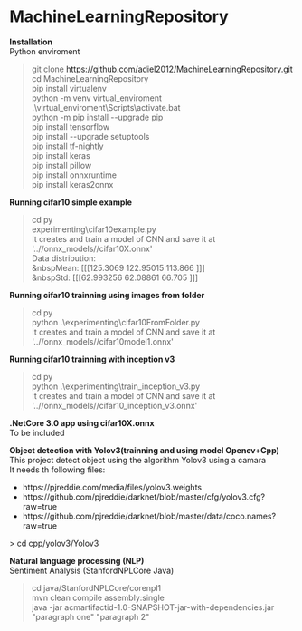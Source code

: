 # MachineLearningRepository
<b>Installation</b><br/>
Python enviroment<br/>
> git clone https://github.com/adiel2012/MachineLearningRepository.git<br/>
> cd MachineLearningRepository<br/>
> pip install virtualenv<br/>
> python -m venv virtual_enviroment<br/>
> .\virtual_enviroment\Scripts\activate.bat<br/>
> python -m pip install --upgrade pip<br/>
> pip install tensorflow<br/>
> pip install --upgrade setuptools<br/>
> pip install tf-nightly<br/>
> pip install keras<br/>
> pip install pillow<br/>
> pip install onnxruntime<br/>
> pip install keras2onnx

<b>Running cifar10 simple example</b><br/>
> cd py<br/>
> experimenting\cifar10example.py<br/>
It creates and train a model of CNN and save it at '..//onnx_models//cifar10X.onnx'<br/>
Data distribution:<br/>
&nbspMean: [[[125.3069  122.95015 113.866  ]]]<br/>
&nbspStd:  [[[62.993256 62.08861  66.705   ]]]<br/>

<b>Running cifar10 trainning using images from folder</b><br/>
> cd py<br/>
> python .\experimenting\cifar10FromFolder.py<br/>
It creates and train a model of CNN and save it at '..//onnx_models//cifar10model1.onnx'<br/>

<b>Running cifar10 trainning with inception v3</b><br/>
> cd py<br/>
> python .\experimenting\train_inception_v3.py<br/>
It creates and train a model of CNN and save it at '..//onnx_models//cifar10_inception_v3.onnx'<br/>

<b>.NetCore 3.0 app using cifar10X.onnx</b><br/>
To be included<br/>

<b>Object detection with Yolov3(trainning and using model Opencv+Cpp)</b><br/>
This project detect object using the algorithm Yolov3 using a camara<br/>
It needs th following files:<br/>
<ul>
  <li>https://pjreddie.com/media/files/yolov3.weights</li>
  <li>https://github.com/pjreddie/darknet/blob/master/cfg/yolov3.cfg?raw=true</li>
  <li>https://github.com/pjreddie/darknet/blob/master/data/coco.names?raw=true</li>
</ul>
> cd cpp/yolov3/Yolov3<br/>

<b>Natural language processing (NLP)</b><br/>
Sentiment Analysis (StanfordNPLCore Java)<br/>
> cd java/StanfordNPLCore/corenpl1<br/>
> mvn clean compile assembly:single<br/>
> java -jar acmartifactid-1.0-SNAPSHOT-jar-with-dependencies.jar "paragraph one" "paragraph 2"<br/>
